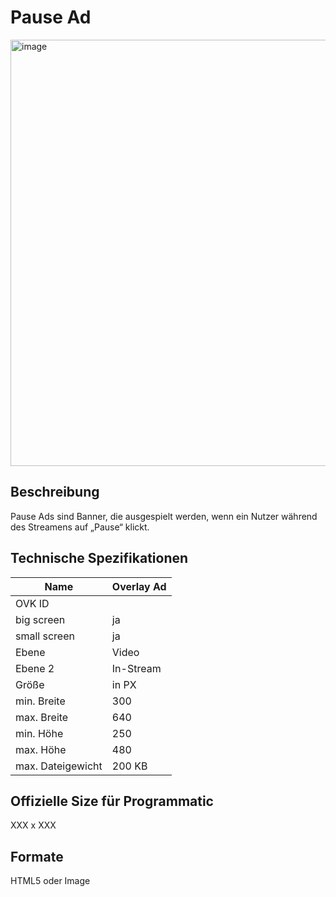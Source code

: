 # Pause Ad
<img width="1024" height="682" alt="image" src="https://github.com/user-attachments/assets/7d275d61-2562-42ee-8ba1-9bbce805dea8" />

## Beschreibung
Pause Ads sind Banner, die ausgespielt werden, wenn ein Nutzer während des Streamens auf „Pause“ klickt.


## Technische Spezifikationen

| Name            | Overlay Ad     |
|-----------------|----------------|
| OVK ID          |                |
| big screen      | ja             |
| small screen    | ja             |
| Ebene           | Video          |
| Ebene 2         | In-Stream      |
| Größe           | in PX          |
| min. Breite     | 300            |
| max. Breite     | 640            |
| min. Höhe       | 250            |
| max. Höhe       | 480            |
| max. Dateigewicht| 200 KB        |


## Offizielle Size für Programmatic
XXX x XXX


## Formate
HTML5 oder Image
